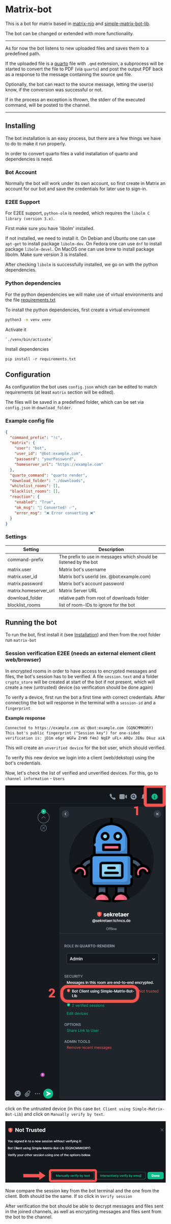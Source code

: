 # Matrix-bot
This is a bot for matrix based in [matrix-nio](https://github.com/poljar/matrix-nio) and [simple-matrix-bot-lib](https://github.com/i10b/simplematrixbotlib).

The bot can be changed or extended with more functionality.

---

As for now the bot listens to new uploaded files and saves them to a predefined path.

If the uploaded file is a [quarto](https://quarto.org/) file with `.qmd` extension, a subprocess will be started to convert the file to PDF (via `quarto`) and post the output PDF back as a response to the message containing the source `qmd` file.

Optionally, the bot can react to the source message, letting the user(s) know, if the conversion was successful or not.

If in the process an exception is thrown, the stderr of the executed command, will be posted to the channel.

---

## Installing

The bot installation is an easy process, but there are a few things we have to do to make it run properly.

In order to convert quarto files a valid installation of quarto and dependencies is need.

### Bot Account

Normally the bot will work under its own account, so first create in Matrix an account for our bot and save the credentials for later use to sign-in.

### E2EE Support

For E2EE support, `python-olm` is needed, which requires the `libolm C library (version 3.x)`.

First make sure you have 'libolm' installed.

If not installed, we need to install it. On Debian and Ubuntu one can use `apt-get` to install package `libolm-dev`. On Fedora one can use `dnf` to install package `libolm-devel`. On MacOS one can use brew to install package libolm. Make sure version 3 is installed.

After checking `libolm` is successfully installed, we go on with the python dependencies.

### Python dependencies

For the python dependencies we will make use of virtual environments and the file [requirements.txt](requirements.txt)

To install the python dependencies, first create a virtual environment

```cmd
python3 -m venv venv
```

Activate it
```
`./venv/bin/activate`
```

Install dependencies
```
pip install -r requirements.txt
```

## Configuration
As configuration the bot uses `config.json` which can be edited to match requirements (at least `matrix` section will be edited).

The files will be saved in a predefined folder, which can be set via `config.json` in `download_folder`.

### Example config file

```json
{
  "command_prefix": "!c",
  "matrix": {
    "user": "bot",
    "user_id": "@bot:example.com",
    "password": "yourPassword",
    "homeserver_url": "https://example.com"
  },
  "quarto_command": "quarto render",
  "download_folder": "./downloads",
  "whitelist_rooms": [],
  "blacklist_rooms": [],
  "reaction": {
    "enabled": "True",
    "ok_msg": "💚 Converted! ✅",
    "error_msg": "❌ Error converting ❌"
  }
}
```

### Settings

| Setting | Description |
|---------|-------------|
| command-prefix | The prefix to use in messages which should be listened by the bot |
|matrix.user| Matrix bot's username |
|matrix.user_id| Matrix bot's userId (ex. @bot:example.com) |
|matrix.password| Matrix bot's account password|
|matrix.homeserver_url| Matrix Server URL|
|download_folder| relative path from root of downloads folder |
|blocklist_rooms| list of room-IDs to ignore for the bot |


## Running the bot

To run the bot, first install it (see [Installation](##Installing)) and then from the root folder run `matrix-bot`

### Session verification E2EE (needs an external element client web/browser)
In encrypted rooms in order to have access to encrypted messages and files, the bot's session has to be verified.
A file `session.text` and a folder `crypto_store` will be created at start of the bot if not present, which will create a new (untrusted) device (so verification should be done again)

To verify a device, first run the bot a first time with correct credentials.
After connecting the bot will response in the terminal with a `session-id` and a `fingerprint`

**Example response**
```
Connected to https://example.com as @bot:example.com (GQNCMMKORY)
This bot's public fingerprint ("Session key") for one-sided verification is: jD1m e6gr WGFw ZrW9 f4mJ NqEP uFL+ ARQv JENu Dkuz aiA
```
This will create an `unverified device` for the bot user, which should verified.

To verify this new device we login into a client (web/dekstop) using the bot's credentials.

Now, let's check the list of verified and unverified devices. For this, go to `channel information` - `Users`

![shot1](/docs/media/shot1.png)

click on the untrusted device (in this case `Bot Client using Simple-Matrix-Bot-Lib`) and click on `Manually verify by text`.

![shot2](/docs/media/shot2.png)

Now compare the session key from the bot terminal and the one from the client. Both should be the same. If so click in `Verify session`

After verification the bot should be able to decrypt messages and files sent in the joined channels, as well as encrypting messages and files sent from the bot to the channel.


